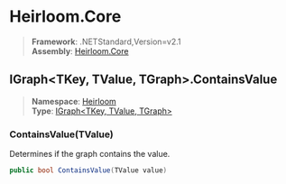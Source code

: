 # Heirloom.Core

> **Framework**: .NETStandard,Version=v2.1  
> **Assembly**: [Heirloom.Core][0]  

## IGraph\<TKey, TValue, TGraph>.ContainsValue

> **Namespace**: [Heirloom][0]  
> **Type**: [IGraph\<TKey, TValue, TGraph>][1]  

### ContainsValue(TValue)

Determines if the graph contains the value.

```cs
public bool ContainsValue(TValue value)
```

[0]: ../../../Heirloom.Core.md
[1]: ../IGraph[TKey,TValue,TGraph].md
